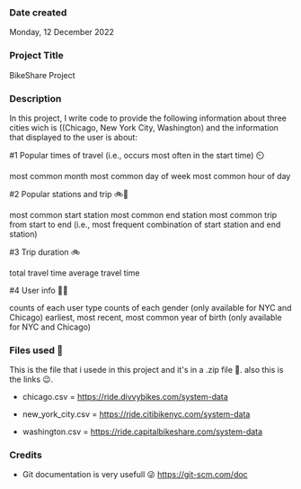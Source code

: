 ### Date created

Monday, 12 December 2022

### Project Title

BikeShare Project 

### Description

In this project, I write code to provide the following information about three cities wich is ((Chicago, New York City, Washington) and the information that displayed to the user is about:

#1 Popular times of travel (i.e., occurs most often in the start time) ⏲️

most common month
most common day of week
most common hour of day

#2 Popular stations and trip 🚲🚉

most common start station
most common end station
most common trip from start to end (i.e., most frequent combination of start station and end station)

#3 Trip duration 🚲

total travel time
average travel time

#4 User info 👨‍🏫

counts of each user type
counts of each gender (only available for NYC and Chicago)
earliest, most recent, most common year of birth (only available for NYC and Chicago)


### Files used 📁

This is the file that i usede in this project and it's in a .zip file 📁.
also this is the links 😉.

- chicago.csv = https://ride.divvybikes.com/system-data

- new_york_city.csv = https://ride.citibikenyc.com/system-data

- washington.csv = https://ride.capitalbikeshare.com/system-data 

### Credits
 
- Git documentation is very usefull 😜
https://git-scm.com/doc
